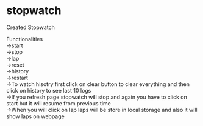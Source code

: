 # stopwatch
Created Stopwatch 

Functionalities<br>
->start<br>
->stop<br>
->lap<br>
->reset<br>
->history<br>
->restart<br>
->To watch hisotry first click on clear button to clear everything and then click on history to see last 10 logs<br>
->If you refresh page stopwatch will stop and again you have to click on start but it will resume from previous time<br>
->When you will click on lap laps will be store in local storage and also it will show laps on webpage




